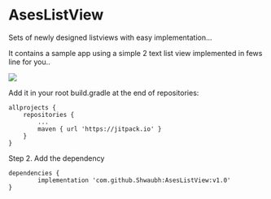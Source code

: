 # AsesListView
Sets of newly designed listviews with easy implementation...

It contains a sample app using a simple 2 text list view implemented in fews line for you..

[![](https://jitpack.io/v/Shwaubh/AsesListView.svg)](https://jitpack.io/#Shwaubh/AsesListView)

Add it in your root build.gradle at the end of repositories:

	allprojects {
		repositories {
			...
			maven { url 'https://jitpack.io' }
		}
	}
Step 2. Add the dependency

	dependencies {
	        implementation 'com.github.Shwaubh:AsesListView:v1.0'
	}
